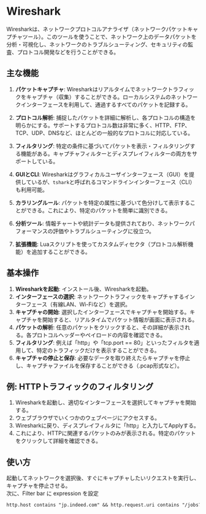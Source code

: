 # Wireshark

Wiresharkは、ネットワークプロトコルアナライザ（ネットワークパケットキャプチャツール）。このツールを使うことで、ネットワーク上のデータパケットを分析・可視化し、ネットワークのトラブルシューティング、セキュリティの監査、プロトコル開発などを行うことができる。

## 主な機能

1. **パケットキャプチャ**: Wiresharkはリアルタイムでネットワークトラフィックをキャプチャ（収集）することができる。ローカルシステムのネットワークインターフェースを利用して、通過するすべてのパケットを記録する。

2. **プロトコル解析**: 捕捉したパケットを詳細に解析し、各プロトコルの構造を明らかにする。サポートするプロトコル数は非常に多く、HTTP、FTP、TCP、UDP、DNSなど、ほとんどの一般的なプロトコルに対応している。

3. **フィルタリング**: 特定の条件に基づいてパケットを表示・フィルタリングする機能がある。キャプチャフィルターとディスプレイフィルターの両方をサポートしている。

4. **GUIとCLI**: Wiresharkはグラフィカルユーザインターフェース（GUI）を提供しているが、`tshark`と呼ばれるコマンドラインインターフェース（CLI）も利用可能。

5. **カラリングルール**: パケットを特定の属性に基づいて色分けして表示することができる。これにより、特定のパケットを簡単に識別できる。

6. **分析ツール**: 情報チャートや統計データも提供されており、ネットワークパフォーマンスの評価やトラブルシューティングに役立つ。

7. **拡張機能**: Luaスクリプトを使ってカスタムディセクタ（プロトコル解析機能）を追加することができる。

## 基本操作

1. **Wiresharkを起動**: インストール後、Wiresharkを起動。
2. **インターフェースの選択**: ネットワークトラフィックをキャプチャするインターフェース（有線LAN、Wi-Fiなど）を選択。
3. **キャプチャの開始**: 選択したインターフェースでキャプチャを開始する。キャプチャを開始すると、リアルタイムでパケット情報が画面に表示される。
4. **パケットの解析**: 任意のパケットをクリックすると、その詳細が表示される。各プロトコルヘッダーやペイロードの内容を確認できる。
5. **フィルタリング**: 例えば「http」や「tcp.port == 80」といったフィルタを適用して、特定のトラフィックだけを表示することができる。
6. **キャプチャの停止と保存**: 必要なデータを取り終えたらキャプチャを停止し、キャプチャファイルを保存することができる（.pcap形式など）。

## 例: HTTPトラフィックのフィルタリング

1. Wiresharkを起動し、適切なインターフェースを選択してキャプチャを開始する。
2. ウェブブラウザでいくつかのウェブページにアクセスする。
3. Wiresharkに戻り、ディスプレイフィルタに「http」と入力してApplyする。
4. これにより、HTTPに関連するパケットのみが表示される。特定のパケットをクリックして詳細を確認できる。

## 使い方

起動してネットワークを選択後、すぐにキャプチャしたいリクエストを実行し、キャプチャを停止させる。  
次に、Filter bar に expression を設定

```txt
http.host contains "jp.indeed.com" && http.request.uri contains "/jobs?q=Rust"
```
